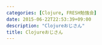 ```yaml
---
categories: [Clojure, FRESH勉強会]
date: 2015-06-22T22:53:39+09:00
description: "Clojureおじさん"
title: Clojureおじさん
---
```


<section data-markdown
    data-separator="\n\n"
    data-vertical="\n\n"
    data-notes="^Note:">
<script type="text/template">
# Clojureおじさん
----------------------
サイバーエージント新卒  
第5回 Fresh勉強会

<!-- .slide: class="center" -->

# About Me
---------
![κeenのアイコン](/images/icon.png) <!-- .element: style="position:absolute;right:0;z-index:-1" -->

 + κeen
 + [@blackenedgold](https://twitter.com/blackenedgold)
 + Github: [KeenS](https://github.com/KeenS)
 + 渋谷のエンジニア
 + Lisp, ML, Shell Scriptあたりを書きます

# Clojure 
---------

* 2007年から
* JVMで動くLisp系言語
* 函数型
* 動的型付き
* 値は基本immutable
* 遅延シーケンス
* STMがあり、並列処理に強い


# Hello World
-------------

```clojure
(println "Hello, World")
```
<!-- .slide: class="center" -->

# JVM
------
## Javaのコードをシームレスに呼べる

* `obj.method()` ではなく `(.method obj)`
* `Class.staticField` ではなく `Class/staticField`
* `obj.method1().method2()` ではなく `(.. obj method1 method2)`


# JVM
-----

```clojure
(.println System/out "Hello JVM")
```

```clojure
(Math/random)
```
<!-- .slide: class="center" -->


# Immutable
-----------

* 状態を持たないのでコードの見通しが良い
  + 並列で考える時には重要
  + 複雑さだけでなく不整合などバグの原因になりやすい
* 変更可能な値もある
  + それらはトランザクション内でのみ変更可能
  + 不整合が起きない


# 函数型
--------

```clojure
(filter odd? (map #(+ 1 %) '(1 2 3)))
```
<!-- .slide: class="center" -->


# 遅延シーケンス
---------------

```clojure
(def natural_number (iterate inc 1))
(take 5 natural_number) ;=> (1 2 3 4 5)
```
<!-- .slide: class="center" -->


# リスト内包表記
----------------

```clojure
(for [x (range 5)] (* x x))
;=> (1 4 9 16 25)
```

<!-- .slide: class="center" -->


#並列処理に強い
---------------

* 簡単にはJavaのスレッドを呼べばいい
  + Clojureの関数は全てCallableでRunnablea

```clojure
(.start (Thread. (fn [] 
                   (Thread/sleep 1000)
                   (println 'foo))))
```


#並列処理に強い
---------------
## core.async

* goroutineとgochannelが使える


## core.async
-------------

```clojure
(require '[clojure.core.async :as async :refer :all])
(let [c (chan)]
  (go (>! c "hello"))
  (assert (= "hello" (<!! (go (<! c)))))
  (close! c))
```

```clojure
(require '[clojure.core.async :as async :refer :all])
(let [c (chan)]
  (thread (>!! c "hello"))
  (assert (= "hello" (<!! c)))
  (close! c))
```
<!-- .slide: class="center" -->


# 今回紹介し切れなかったの
-------------------------

* マクロ
* メタデータ
* protocolとかの多態性
* ClojureScript/Om
* Typed Clojure


# まとめ
--------

* Clojureを使えばJavaが使える
* Clojureを使えばPythonのリスト内包表記が使える
* Clojureを使えばGoのgoroutine/gochannelが使える



<span style="font-size:200%;">Why not start Clojure?</span>
<!-- .slide: class="center" -->

</script>
</section>
